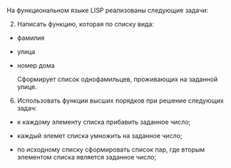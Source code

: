 На функциональном языке LISP реализованы следующие задачи:

2. Написать функцию, которая по списку вида:

- фамилия

- улица

- номер дома

  Сформирует список однофамильцев, проживающих на заданной улице.

6. Использовать функции высших порядков при решение следующих задач:

- к каждому элементу списка прибавить заданное число;

- каждый элемет списка умножить на заданное число;

- по исходному списку сформировать список пар, где вторым элементом списка является заданное число;
